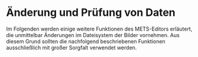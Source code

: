 # Änderung und Prüfung von Daten

Im Folgenden werden einige weitere Funktionen des METS-Editors erläutert, die unmittelbar Änderungen im Dateisystem der Bilder vornehmen. Aus diesem Grund sollten die nachfolgend beschriebenen Funktionen ausschließlich mit großer Sorgfalt verwendet werden.